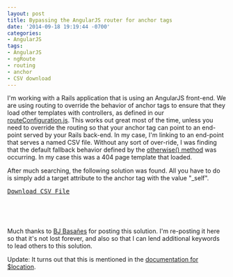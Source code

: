 ```yaml
---
layout: post
title: Bypassing the AngularJS router for anchor tags
date: '2014-09-18 19:19:44 -0700'
categories:
- AngularJS
tags:
- AngularJS
- ngRoute
- routing
- anchor
- CSV download
---
```

<p>I'm working with a Rails application that is using an AngularJS front-end. We are using routing to override the behavior of anchor tags to ensure that they load other templates with controllers, as defined in our <a href="https://github.com/ets-berkeley-edu/calcentral/blob/d738be94/app/assets/javascripts/angular/configuration/routeConfiguration.js#L12" target="_blank">routeConfiguration.js</a>. This works out great most of the time, unless you need to override the routing so that your anchor tag can point to an end-point served by your Rails back-end. In my case, I'm linking to an end-point that serves a named CSV file. Without any sort of over-ride, I was finding that the default fallback behavior defined by the <a href="https://docs.angularjs.org/api/ngRoute/provider/$routeProvider" target="_blank">otherwise() method</a> was occurring. In my case this was a 404 page template that loaded.</p>
<p>After much searching, the following solution was found. All you have to do is simply add a target attribute to the anchor tag with the value "_self".</p>
<pre class="brush:html">
<a href="/download.csv" target="_self">Download CSV File</a></p>
<p></pre><br />
Much thanks to <a href="https://coderwall.com/p/em4vua" target="_blank">BJ Basa&ntilde;es</a> for posting this solution. I'm re-posting it here so that it's not lost forever, and also so that I can lend additional keywords to lead others to this solution.</p>
<p>Update: It turns out that this is mentioned in the <a href="https://docs.angularjs.org/guide/$location" target="_blank">documentation for $location</a>.</p>
